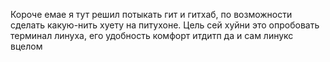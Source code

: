 Короче емае я тут решил потыкать гит и гитхаб, по возможности сделать какую-нить хуету на питухоне. Цель сей хуйни это опробовать терминал линуха, его удобность комфорт 
итдитп да и сам линукс вцелом
